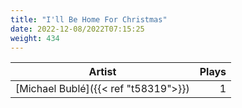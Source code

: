 ```yaml
---
title: "I'll Be Home For Christmas"
date: 2022-12-08/2022T07:15:25
weight: 434
---
```




 Artist | Plays 
----- | -----:
[Michael Bublé]({{< ref "t58319">}}) | 1
